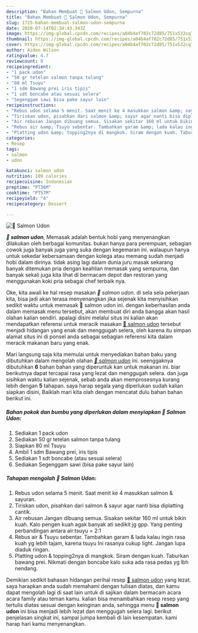 ```yaml
---
description: "Bahan Membuat 🍜 Salmon Udon, Sempurna"
title: "Bahan Membuat 🍜 Salmon Udon, Sempurna"
slug: 1725-bahan-membuat-salmon-udon-sempurna
date: 2020-07-14T02:34:43.343Z
image: https://img-global.cpcdn.com/recipes/a04b4af702c72d85/751x532cq70/🍜-salmon-udon-foto-resep-utama.jpg
thumbnail: https://img-global.cpcdn.com/recipes/a04b4af702c72d85/751x532cq70/🍜-salmon-udon-foto-resep-utama.jpg
cover: https://img-global.cpcdn.com/recipes/a04b4af702c72d85/751x532cq70/🍜-salmon-udon-foto-resep-utama.jpg
author: Aiden Wilson
ratingvalue: 4.7
reviewcount: 8
recipeingredient:
- "1 pack udon"
- "50 gr tetelan salmon tanpa tulang"
- "80 ml Tsuyu"
- "1 sdm Bawang prei iris tipis"
- "1 sdt boncabe atau sesuai selera"
- "Segenggam sawi bisa pake sayur lain"
recipeinstructions:
- "Rebus udon selama 5 menit. Saat menit ke 4 masukkan salmon &amp; sayuran."
- "Tiriskan udon, pisahkan dari salmon &amp; sayur agar nanti bisa diplatting cantik."
- "Air rebusan Jangan dibuang semua. Sisakan sekitar 160 ml untuk bikin kuah. Kalo pengen kuah agak banyak ati sedikit jg gpp. Yang penting perbandingan antara air:tsuyu = 2:1"
- "Rebus air &amp; Tsuyu sebentar. Tambahkan garam &amp; lada kalau ingin rasa kuah yg lebih tajam, karena tsuyu Ini rasanya cukup light. Jangan lupa diaduk ringan."
- "Platting udon &amp; topping2nya di mangkok. Siram dengan kuah. Taburkan bawang prei. Nikmati dengan boncabe kalo suka ada rasa pedas yg lbh nendang."
categories:
- Resep
tags:
- salmon
- udon

katakunci: salmon udon 
nutrition: 109 calories
recipecuisine: Indonesian
preptime: "PT36M"
cooktime: "PT57M"
recipeyield: "4"
recipecategory: Dessert

---
```



![🍜 Salmon Udon](https://img-global.cpcdn.com/recipes/a04b4af702c72d85/751x532cq70/🍜-salmon-udon-foto-resep-utama.jpg)

<b><i>🍜 salmon udon</i></b>, Memasak adalah bentuk hobi yang menyenangkan dilakukan oleh berbagai komunitas. bukan hanya para perempuan, sebagian cowok juga banyak juga yang suka dengan kegemaran ini. walaupun hanya untuk sekedar kebersamaan dengan kolega atau memang sudah menjadi hobi dalam dirinya. tidak asing lagi dalam dunia juru masak sekarang banyak ditemukan pria dengan keahlian memasak yang sempurna, dan banyak sekali juga kita lihat di bermacam depot dan restoran yang menggunakan koki pria sebagai chef terbaik nya.



Oke, kita awali ke hal resep masakan <i>🍜 salmon udon</i>. di sela sela pekerjaan kita, bisa jadi akan terasa menyenangkan jika sejenak kita menyisihkan sedikit waktu untuk memasak 🍜 salmon udon ini. dengan keberhasilan anda dalam memasak menu tersebut, akan membuat diri anda bangga akan hasil olahan kalian sendiri. apalagi disini melalui situs ini kalian akan mendapatkan referensi untuk meracik masakan <u>🍜 salmon udon</u> tersebut menjadi hidangan yang enak dan menggugah selera, oleh karena itu simpan alamat situs ini di ponsel anda sebagai sebagian referensi kita dalam meracik makanan baru yang enak.


Mari langsung saja kita memulai untuk menyediakan bahan baku yang dibutuhkan dalam mengolah olahan <u><i>🍜 salmon udon</i></u> ini. seenggaknya dibutuhkan <b>6</b> bahan bahan yang diperuntuk kan untuk makanan ini. biar berikutnya dapat tercapai rasa yang lezat dan menggugah selera. dan juga sisihkan waktu kalian sejenak, sebab anda akan memprosesnya kurang lebih dengan <b>5</b> tahapan. saya harap segala yang diperlukan sudah kalian siapkan disini, Baiklah mari kita olah dengan mencatat dulu bahan bahan berikut ini.

<!--inarticleads1-->

##### Bahan pokok dan bumbu yang diperlukan dalam menyiapkan 🍜 Salmon Udon:

1. Sediakan 1 pack udon
1. Sediakan 50 gr tetelan salmon tanpa tulang
1. Siapkan 80 ml Tsuyu
1. Ambil 1 sdm Bawang prei, iris tipis
1. Sediakan 1 sdt boncabe (atau sesuai selera)
1. Sediakan Segenggam sawi (bisa pake sayur lain)




<!--inarticleads2-->

##### Tahapan mengolah 🍜 Salmon Udon:

1. Rebus udon selama 5 menit. Saat menit ke 4 masukkan salmon &amp; sayuran.
1. Tiriskan udon, pisahkan dari salmon &amp; sayur agar nanti bisa diplatting cantik.
1. Air rebusan Jangan dibuang semua. Sisakan sekitar 160 ml untuk bikin kuah. Kalo pengen kuah agak banyak ati sedikit jg gpp. Yang penting perbandingan antara air:tsuyu = 2:1
1. Rebus air &amp; Tsuyu sebentar. Tambahkan garam &amp; lada kalau ingin rasa kuah yg lebih tajam, karena tsuyu Ini rasanya cukup light. Jangan lupa diaduk ringan.
1. Platting udon &amp; topping2nya di mangkok. Siram dengan kuah. Taburkan bawang prei. Nikmati dengan boncabe kalo suka ada rasa pedas yg lbh nendang.




Demikian sedikit bahasan hidangan perihal resep <u>🍜 salmon udon</u> yang lezat. saya harapkan anda sudah memahami dengan tulisan diatas, dan kamu dapat mengolah lagi di saat lain untuk di sajikan dalam bermacam acara acara family atau teman kamu. kalian bisa menambahkan resep resep yang tertulis diatas sesuai dengan keinginan anda, sehingga menu <b>🍜 salmon udon</b> ini bisa menjadi lebih lezat dan menggugah selera lagi. berikut penjelasan singkat ini, sampai jumpa kembali di lain kesempatan. kami harap hari kamu menyenangkan.
